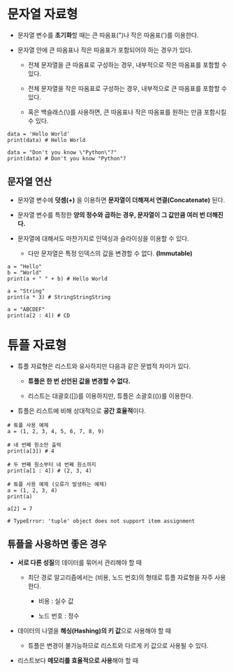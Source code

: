 # 문자열 자료형

- 문자열 변수를 **초기화**할 때는 큰 따옴표(")나 작은 따옴표(')를 이용한다.

- 문자열 안에 큰 따옴표나 작은 따옴표가 포함되어야 하는 경우가 있다.

    - 전체 문자열을 큰 따옴표로 구성하는 경우, 내부적으로 작은 따옴표를 포함할 수 있다.

    - 전체 문자열을 작은 따옴표로 구성하는 경우, 내부적으로 큰 따옴표를 포함할 수 있다.

    - 혹은 백슬래스(\\)를 사용하면, 큰 따옴표나 작은 따옴표를 원하는 만큼 포함시킬 수 있다.

```
data = 'Hello World'
print(data) # Hello World

data = "Don't you know \"Python\"?"
print(data) # Don't you know "Python"?
```

## 문자열 연산

- 문자열 변수에 **덧셈(+)** 을 이용하면 **문자열이 더해져서 연결(Concatenate)** 된다.

- 문자열 변수를 특정한 **양의 정수와 곱하는 경우, 문자열이 그 값만큼 여러 번 더해진다.**

- 문자열에 대해서도 마찬가지로 인덱싱과 슬라이싱을 이용할 수 있다.

    - 다만 문자열은 특정 인덱스의 값을 변경할 수 없다. **(Immutable)**

```
a = "Hello"
b = "World"
print(a + " " + b) # Hello World

a = "String"
print(a * 3) # StringStringString

a = "ABCDEF"
print(a[2 : 4]) # CD
```

# 튜플 자료형

- 튜플 자료형은 리스트와 유사하지만 다음과 같은 문법적 차이가 있다.

    - **튜플은 한 번 선언된 값을 변경할 수 없다.**

    - 리스트는 대괄호([])를 이용하지만, 튜플은 소괄호(())를 이용한다.

- 튜플은 리스트에 비해 상대적으로 **공간 효율적**이다.

```
# 튜플 사용 예제
a = (1, 2, 3, 4, 5, 6, 7, 8, 9)

# 네 번째 원소만 출력
print(a[3]) # 4

# 두 번째 원소부터 네 번째 원소까지
print(a[1 : 4]) # (2, 3, 4)
```

```
# 튜플 사용 예제 (오류가 발생하는 예제)
a = (1, 2, 3, 4)
print(a)  

a[2] = 7

# TypeError: 'tuple' object does not support item assignment
```

## 튜플을 사용하면 좋은 경우

- **서로 다른 성질**의 데이터를 묶어서 관리해야 할 때

    - 최단 경로 알고리즘에서는 (비용, 노드 번호)의 형태로 튜플 자료형을 자주 사용한다.
        
        - 비용 : 실수 값
        
        - 노드 번호 : 정수

- 데이터의 나열을 **해싱(Hashing)의 키 값**으로 사용해야 할 때

    - 튜플은 변경이 불가능하므로 리스트와 다르게 키 값으로 사용될 수 있다.

- 리스트보다 **메모리를 효율적으로 사용**해야 할 때